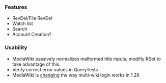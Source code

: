 ### Features
* RevDel/File RevDel
* Watch list
* Search
* Account Creation?

### Usability
* MediaWiki passively normalizes malformed title inputs; modifiy RSet to take advantage of this.
* Verify correct error values in QueryTests
* MediaWiki is [changing](https://phabricator.wikimedia.org/T121527) the way multi-wiki login works in 1.28